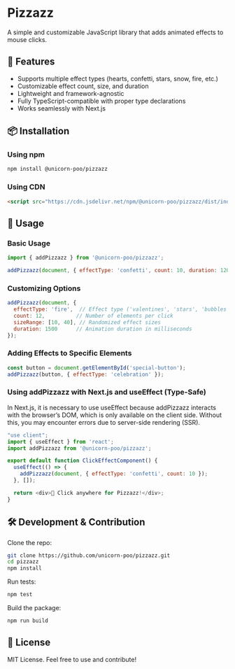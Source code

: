 # Pizzazz

A simple and customizable JavaScript library that adds animated effects to mouse clicks.

## 🚀 Features

- Supports multiple effect types (hearts, confetti, stars, snow, fire, etc.)
- Customizable effect count, size, and duration
- Lightweight and framework-agnostic
- Fully TypeScript-compatible with proper type declarations
- Works seamlessly with Next.js

## 📦 Installation

### Using npm

```sh
npm install @unicorn-poo/pizzazz
```

### Using CDN

```html
<script src="https://cdn.jsdelivr.net/npm/@unicorn-poo/pizzazz/dist/index.js"></script>
```

## 🎨 Usage

### **Basic Usage**

```javascript
import { addPizzazz } from '@unicorn-poo/pizzazz';

addPizzazz(document, { effectType: 'confetti', count: 10, duration: 1200 });
```

### **Customizing Options**

```javascript
addPizzazz(document, {
  effectType: 'fire',  // Effect type ('valentines', 'stars', 'bubbles', etc.)
  count: 12,          // Number of elements per click
  sizeRange: [10, 40], // Randomized effect sizes
  duration: 1500      // Animation duration in milliseconds
});
```

### **Adding Effects to Specific Elements**

```javascript
const button = document.getElementById('special-button');
addPizzazz(button, { effectType: 'celebration' });
```

### Using addPizzazz with Next.js and useEffect (Type-Safe)

In Next.js, it is necessary to use useEffect because addPizzazz interacts with the browser’s DOM, which is only available on the client side. Without this, you may encounter errors due to server-side rendering (SSR).

```javascript
"use client";
import { useEffect } from 'react';
import addPizzazz from '@unicorn-poo/pizzazz';

export default function ClickEffectComponent() {
  useEffect(() => {
    addPizzazz(document, { effectType: 'confetti', count: 10 });
  }, []);

  return <div>🎉 Click anywhere for Pizzazz!</div>;
}
```

## 🛠 Development & Contribution

Clone the repo:

```sh
git clone https://github.com/unicorn-poo/pizzazz.git
cd pizzazz
npm install
```

Run tests:

```sh
npm test
```

Build the package:

```sh
npm run build
```

## 📜 License

MIT License. Feel free to use and contribute!
